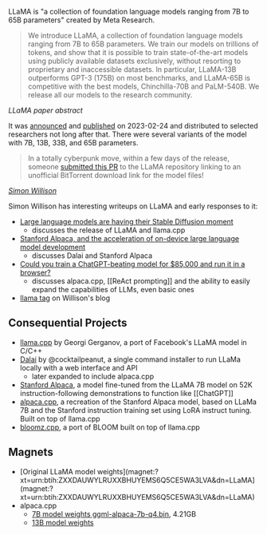 LLaMA is "a collection of foundation language models ranging from 7B to 65B parameters" created by Meta Research. 

> We introduce LLaMA, a collection of foundation language models ranging from 7B to 65B parameters. We train our models on trillions of tokens, and show that it is possible to train state-of-the-art models using publicly available datasets exclusively, without resorting to proprietary and inaccessible datasets. In particular, LLaMA-13B outperforms GPT-3 (175B) on most benchmarks, and LLaMA-65B is competitive with the best models, Chinchilla-70B and PaLM-540B. We release all our models to the research community.

<cite>LLaMA paper abstract</cite>

It was [announced](https://ai.facebook.com/blog/large-language-model-llama-meta-ai/) and [published](https://research.facebook.com/publications/llama-open-and-efficient-foundation-language-models/) on 2023-02-24 and distributed to selected researchers not long after that.  There were several variants of the model with 7B, 13B, 33B, and 65B parameters.

> In a totally cyberpunk move, within a few days of the release, someone [submitted this PR](https://github.com/facebookresearch/llama/pull/73) to the LLaMA repository linking to an unofficial BitTorrent download link for the model files!

[<cite>Simon Willison</cite>](https://simonwillison.net/2023/Mar/11/llama/)

Simon Willison has interesting writeups on LLaMA and early responses to it:

- [Large language models are having their Stable Diffusion moment](https://simonwillison.net/2023/Mar/11/llama/)
	- discusses the release of LLaMA and llama.cpp
- [Stanford Alpaca, and the acceleration of on-device large language model development](https://simonwillison.net/2023/Mar/13/alpaca/)
	- discusses Dalai and Stanford Alpaca
- [Could you train a ChatGPT-beating model for $85,000 and run it in a browser?](https://simonwillison.net/2023/Mar/17/beat-chatgpt-in-a-browser/)
	- discusses alpaca.cpp, [[ReAct prompting]] and the ability to easily expand the capabilities of LLMs, even basic ones
- [llama tag](https://simonwillison.net/tags/llama/) on Willison's blog

## Consequential Projects

- [llama.cpp](https://github.com/ggerganov/llama.cpp) by Georgi Gerganov, a port of Facebook's LLaMA model in C/C++
- [Dalai](https://github.com/cocktailpeanut/dalai) by @cocktailpeanut, a single command installer to run LLaMa locally with a web interface and API
	- later expanded to include alpaca.cpp
- [Stanford Alpaca](https://crfm.stanford.edu/2023/03/13/alpaca.html), a model fine-tuned from the LLaMA 7B model on 52K instruction-following demonstrations to function like [[ChatGPT]]
- [alpaca.cpp](https://github.com/antimatter15/alpaca.cpp), a recreation of the Stanford Alpaca model, based on LLaMa 7B and the Stanford instruction training set using LoRA instruct tuning.  Built on top of llama.cpp
- [bloomz.cpp](https://github.com/NouamaneTazi/bloomz.cpp), a port of BLOOM built on top of llama.cpp

## Magnets

- [Original LLaMA model weights](magnet:?xt=urn:btih:ZXXDAUWYLRUXXBHUYEMS6Q5CE5WA3LVA&dn=LLaMA](magnet:?xt=urn:btih:ZXXDAUWYLRUXXBHUYEMS6Q5CE5WA3LVA&dn=LLaMA)
- alpaca.cpp 
	- [7B model weights ggml-alpaca-7b-q4.bin](magnet:?xt=urn:btih:5aaceaec63b03e51a98f04fd5c42320b2a033010&dn=ggml-alpaca-7b-q4.bin&tr=udp%3A%2F%2Ftracker.opentrackr.org%3A1337%2Fannounce&tr=udp%3A%2F%2Fopentracker.i2p.rocks%3A6969%2Fannounce), 4.21GB
	- [13B model weights](magnet:?xt=urn:btih:f3cf71b172129d6b5abccab393bc32253fac8159&dn=ggml-alpaca-13b-q4.bin&tr=udp%3A%2F%http://2Ftracker.opentrackr.org%3A1337%2Fannounce&tr=udp%3A%2F%https://t.co/zenhelfwRd%3A6969%2Fannounce&tr=https%3A%2F%https://t.co/zenhelfwRd%3A443%2Fannounce&tr=udp%3A%2F%https://t.co/RRAn1X65wE%3A6969%2Fannounce&tr=udp%3A%2F%https://t.co/uTXBeTLUMa%3A2810%2Fannounce)